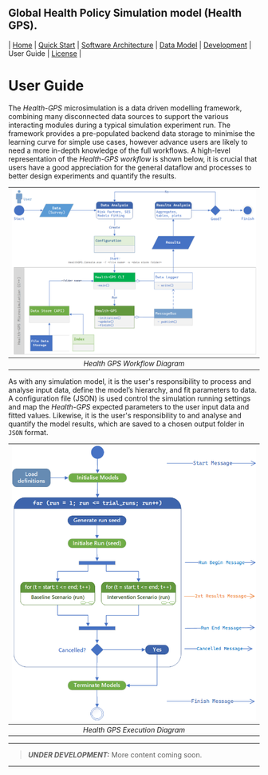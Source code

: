 ## Global Health Policy Simulation model (Health GPS).

| [Home](index) | [Quick Start](getstarted) | [Software Architecture](architecture) | [Data Model](datamodel) | [Development](development) | User Guide | [License](index#license) |

# User Guide
The *Health-GPS* microsimulation is a data driven modelling framework, combining many disconnected data sources to support the various interacting modules during a typical simulation experiment run. The framework provides a pre-populated backend data storage to minimise the learning curve for simple use cases, however advance users are likely to need a more in-depth knowledge of the full workflows. A high-level representation of the *Health-GPS workflow* is shown below, it is crucial that users have a good appreciation for the general dataflow and processes to better design experiments and quantify the results.

|![Health GPS Workflow](/assets/image/workflow_diagram.png)|
|:--:|
|*Health GPS Workflow Diagram*|

As with any simulation model, it is the user's responsibility to process and analyse input data, define the model’s hierarchy, and fit parameters to data. A configuration file (JSON) is used control the simulation running settings and map the *Health-GPS* expected parameters to the user input data and fitted values. Likewise, it is the user's responsibility to and analyse and quantify the model results, which are saved to a chosen output folder in `JSON` format.

|![Health GPS Execution](/assets/image/execution_diagram.png)|
|:--:|
|*Health GPS Execution Diagram*|

---
> **_UNDER DEVELOPMENT:_**  More content coming soon.
---
